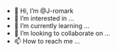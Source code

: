 - 👋 Hi, I’m @J-romark
- 👀 I’m interested in ...
- 🌱 I’m currently learning ...
- 💞️ I’m looking to collaborate on ...
- 📫 How to reach me ...

<!---
J-romark/J-romark is a ✨ special ✨ repository because its `README.md` (this file) appears on your GitHub profile.
You can click the Preview link to take a look at your changes.
--->
